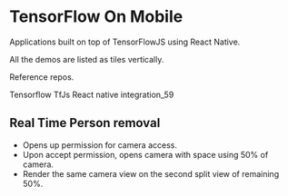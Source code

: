 # TensorFlow On Mobile

Applications built on top of TensorFlowJS using React Native.

All the demos are listed as tiles vertically.

Reference repos.

Tensorflow TfJs React native integration_59

## Real Time Person removal

- Opens up permission for camera access.
- Upon accept permission, opens camera with space using 50% of camera.
- Render the same camera view on the second split view of remaining 50%.
